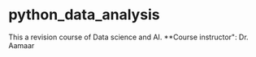 
# python_data_analysis

This a revision course of Data science and AI.
**Course instructor": Dr. Aamaar
